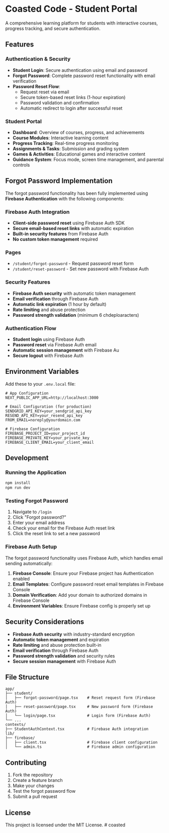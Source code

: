 # Coasted Code - Student Portal

A comprehensive learning platform for students with interactive courses, progress tracking, and secure authentication.

## Features

### Authentication & Security
- **Student Login**: Secure authentication using email and password
- **Forgot Password**: Complete password reset functionality with email verification
- **Password Reset Flow**: 
  - Request reset via email
  - Secure token-based reset links (1-hour expiration)
  - Password validation and confirmation
  - Automatic redirect to login after successful reset

### Student Portal
- **Dashboard**: Overview of courses, progress, and achievements
- **Course Modules**: Interactive learning content
- **Progress Tracking**: Real-time progress monitoring
- **Assignments & Tasks**: Submission and grading system
- **Games & Activities**: Educational games and interactive content
- **Guidance System**: Focus mode, screen time management, and parental controls

## Forgot Password Implementation

The forgot password functionality has been fully implemented using **Firebase Authentication** with the following components:

### Firebase Auth Integration
- **Client-side password reset** using Firebase Auth SDK
- **Secure email-based reset links** with automatic expiration
- **Built-in security features** from Firebase Auth
- **No custom token management** required

### Pages
- `/student/forgot-password` - Request password reset form
- `/student/reset-password` - Set new password with Firebase Auth

### Security Features
- **Firebase Auth security** with automatic token management
- **Email verification** through Firebase Auth
- **Automatic link expiration** (1 hour by default)
- **Rate limiting** and abuse protection
- **Password strength validation** (minimum 6 chdeploaracters)

### Authentication Flow
- **Student login** using Firebase Auth
- **Password reset** via Firebase Auth email
- **Automatic session management** with Firebase Au 
- **Secure logout** with Firebase Auth

## Environment Variables

Add these to your `.env.local` file:

```env
# App Configuration
NEXT_PUBLIC_APP_URL=http://localhost:3000

# Email Configuration (for production)
SENDGRID_API_KEY=your_sendgrid_api_key
RESEND_API_KEY=your_resend_api_key
FROM_EMAIL=noreply@yourdomain.com

# Firebase Configuration
FIREBASE_PROJECT_ID=your_project_id
FIREBASE_PRIVATE_KEY=your_private_key
FIREBASE_CLIENT_EMAIL=your_client_email
```

## Development

### Running the Application
```bash
npm install
npm run dev
```

### Testing Forgot Password
1. Navigate to `/login`
2. Click "Forgot password?"
3. Enter your email address
4. Check your email for the Firebase Auth reset link
5. Click the reset link to set a new password

### Firebase Auth Setup
The forgot password functionality uses Firebase Auth, which handles email sending automatically:

1. **Firebase Console**: Ensure your Firebase project has Authentication enabled
2. **Email Templates**: Configure password reset email templates in Firebase Console
3. **Domain Verification**: Add your domain to authorized domains in Firebase Console
4. **Environment Variables**: Ensure Firebase config is properly set up

## Security Considerations

- **Firebase Auth security** with industry-standard encryption
- **Automatic token management** and expiration
- **Rate limiting** and abuse protection built-in
- **Email verification** through Firebase Auth
- **Password strength validation** and security rules
- **Secure session management** with Firebase Auth

## File Structure

```
app/
├── student/
│   ├── forgot-password/page.tsx    # Reset request form (Firebase Auth)
│   ├── reset-password/page.tsx     # New password form (Firebase Auth)
│   └── login/page.tsx              # Login form (Firebase Auth)
└── ...
contexts/
├── StudentAuthContext.tsx          # Firebase Auth integration
lib/
├── firebase/
│   ├── client.tsx                  # Firebase client configuration
│   └── admin.ts                    # Firebase admin configuration
```

## Contributing

1. Fork the repository
2. Create a feature branch
3. Make your changes
4. Test the forgot password flow
5. Submit a pull request

## License

This project is licensed under the MIT License.
#   c o a s t e d  
 